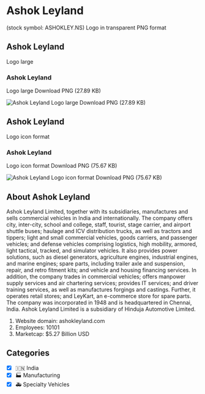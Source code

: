# Ashok Leyland
 (stock symbol: ASHOKLEY.NS) Logo in transparent PNG format

## Ashok Leyland
 Logo large

### Ashok Leyland
 Logo large Download PNG (27.89 KB)

![Ashok Leyland
 Logo large Download PNG (27.89 KB)](/img/orig/ASHOKLEY.NS_BIG-31b899b0.png)

## Ashok Leyland
 Logo icon format

### Ashok Leyland
 Logo icon format Download PNG (75.67 KB)

![Ashok Leyland
 Logo icon format Download PNG (75.67 KB)](/img/orig/ASHOKLEY.NS-ccd24b88.png)

## About Ashok Leyland


Ashok Leyland Limited, together with its subsidiaries, manufactures and sells commercial vehicles in India and internationally. The company offers city, inter-city, school and college, staff, tourist, stage carrier, and airport shuttle buses; haulage and ICV distribution trucks, as well as tractors and tippers; light and small commercial vehicles, goods carriers, and passenger vehicles; and defense vehicles comprising logistics, high mobility, armored, light tactical, tracked, and simulator vehicles. It also provides power solutions, such as diesel generators, agriculture engines, industrial engines, and marine engines; spare parts, including trailer axle and suspension, repair, and retro fitment kits; and vehicle and housing financing services. In addition, the company trades in commercial vehicles; offers manpower supply services and air chartering services; provides IT services; and driver training services, as well as manufactures forgings and castings. Further, it operates retail stores; and LeyKart, an e-commerce store for spare parts. The company was incorporated in 1948 and is headquartered in Chennai, India. Ashok Leyland Limited is a subsidiary of Hinduja Automotive Limited.

1. Website domain: ashokleyland.com
2. Employees: 10101
3. Marketcap: $5.27 Billion USD


## Categories
- [x] 🇮🇳 India
- [x] 🏭 Manufacturing
- [x] 🚑 Specialty Vehicles
